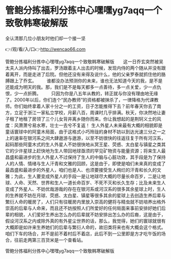 # 管鲍分拣福利分拣中心嘿嘿yg7aqq一个致敬韩寒破解版
全认清那几位小朋友时他们却一个接一坚

👉/观/看/入/口👉http://wencao66.com

管鲍分拣福利分拣中心嘿嘿yg7aqq一个致敬韩寒破解版　　这一日乔玄突然被吴太夫人派内侍叫了出去，罗汤跟着主人出去的时候，发现内侍的两个随从并没有跟着离开，而是走进了后院。但他还没有来得及说什么，他的父亲罗泰就抓住他的胳膊跟上了乔玄。
　　谁都没办法预测你的未来，谁也无法知道今天的我，是不是还能成为明天的我。那，我们是不是每天都多一点善待，多一点关爱，少一点仇恨，少一点折腾。
　　只因为你是八五年从教的，转正就与你没有理由地无缘了。2000年以后，你们连个“民办教师”的资格都被抹杀了，一律降格为代课教师。你们始终拿着人家十分之一的工资，日子怎能推得下去？前年春天你去了南方，立足于浙江一家私立学校，月薪八百，周课时几乎排满。秋天，你决然地让妻子租了地租了房领了三个儿女背井离乡随你而来。你让我想起的是荆轲义士的风度：风萧萧兮易水寒，壮士一去兮不复返！
生人外星人未来最有大概的相貌即是童话寰球中的阿童木局面，由于这格式小巧玲珑的身材不妨以到达光速三分之一之上的速率在银河系之间大肆遨游与遨游，以至不妨很快的往返往复于所有河汉系，起码那些阿童木式的生人外星人不妨很快地从冥王星、荧惑、太白星与镇星之类其它的少许星球上赶快地为生人带回地球亟须的罕见矿物资与能量资源；将来生人最昌盛和最进步的生人外星人不过保持了生人的中脑与心脏功效，其手段是为了保持人的人情、情绪与生人汗青和文雅的回顾，这是由于，即使是咱们未来真的变成了最昌盛和最进步的外星人，咱们也是人、也须要接受生人绚烂的汗青和长久的文雅；为此，生人要变成外星人的手段一是让地球尽大概的尽量长命百岁，二是让地球、人命、天然、世界和生人一道长命百岁、不死不灭和长久生存；比及未来生人变成了外星人、不妨优哉游哉的存在在银河系或河汉系的很多其余星球上时，生人的生养就不妨在月球、荧惑、太白星、镇星等很多其余的星球上去创造生养后辈与繁衍人命的暖房了，人们只有往暖房内里放入崇高的健将与精虫就不妨培养出格外崇高的后辈与人命来，而且还不妨按照人们所爱好的任何局面来事前安排好她们后辈的相貌，人们爱好生养出怎么办的后辈就不妨安排出怎么办的后裔，这是由于，假设河汉系之内或除外真的有外星尘世界的话，那么，我觉得，她们的寰球就很有大概即是如许来生养她们的后辈与繁衍人命的，故旧类将来也有大概会这个格式。
咱们下车的场合，并不是前不着村后不着店，此后不到一公里即是方才吃午饭的场合，往前走两第三百货米是一个查看站。

管鲍分拣福利分拣中心嘿嘿yg7aqq一个致敬韩寒破解版
